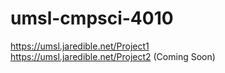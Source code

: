 # umsl-cmpsci-4010
https://umsl.jaredible.net/Project1
<br>
https://umsl.jaredible.net/Project2 (Coming Soon)
